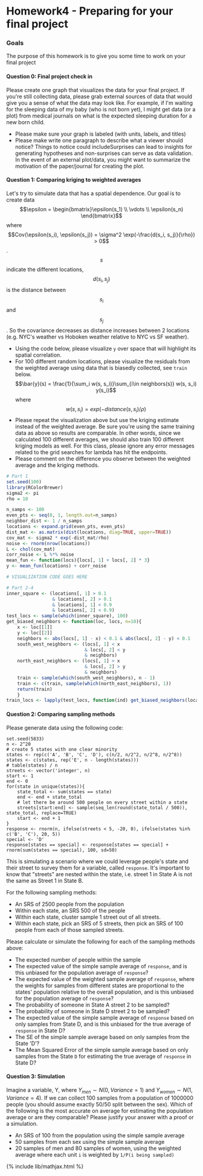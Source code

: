 # Homework4 - Preparing for your final project

### Goals
The purpose of this homework is to give you some time to work on your final project


#### Question 0: Final project check in
Please create one graph that visualizes the data for your final project. If you're still collecting
data, please grab external sources of data that would give you a sense of what the data may look like.
For example, if I'm waiting for the sleeping data of my baby (who is not born yet), I might get data (or a plot)
from medical journals on what is the expected sleeping duration for a new born child.
- Please make sure your graph is labeled (with units, labels, and titles)
- Please make write one paragraph to describe what a viewer should notice? Things to notice could 
  includeSurprises can lead to insights for generating hypotheses and non-surprises can serve as data validation.
  In the event of an external plot/data, you might want to summarize the motivation of the paper/journal for creating
  the plot.


#### Question 1: Comparing kriging to weighted averages
Let's try to simulate data that has a spatial dependence.
Our goal is to create data $$\epsilon = \begin{bmatrix}\epsilon(s_1) \\ \vdots \\ \epsilon(s_n) \end{bmatrix}$$
where $$Cov(\epsilon(s_i), \epsilon(s_j)) = \sigma^2 \exp(-\frac{d(s_i, s_j)}{\rho}) > 0$$. $$s$$ indicate the
different locations, $$d(s_i, s_j)$$ is the distance between $$s_i$$ and $$s_j$$.
So the covariance decreases as distance increases between 2 locations (e.g. NYC's weather vs Hoboken weather relative
to NYC vs SF weather).

- Using the code below, please visualize `y` over space that will highlight its spatial correlation.
- For 100 different random locations, please visualize the residuals from the weighted average using data that is biasedly collected, see `train` below.
  $$\bar{y}(s) = \frac{1}{\sum_i w(s, s_i)}\sum_{i\in neighbors(s)} w(s, s_i) y(s_i)$$ where $$w(s, s_i) = exp(-distance(s, s_i) / \rho)$$
- Please repeat the visualization above but use the kriging estimate instead of the weighted average. Be sure you're using the same training data as above so results
  are comparable. In other words, since we calculated 100 different averages, we should also train 100 different kriging models as well.
  For this class, please ignore any error messages related to the grid searches for lambda has hit the endpoints.
- Please comment on the difference you observe between the weighted average and the kriging methods.

```r
# Part 1
set.seed(100)
library(RColorBrewer)
sigma2 <- pi
rho = 10

n_samps <- 100
even_pts <- seq(0, 1, length.out=n_samps)
neighbor_dist <- 1 / n_samps
locations <- expand.grid(even_pts, even_pts)
dist_mat <- as.matrix(dist(locations, diag=TRUE, upper=TRUE))
cov_mat <- sigma2 * exp(-dist_mat/rho)
noise <- rnorm(nrow(locations))
L <- chol(cov_mat)
corr_noise <- L %*% noise
mean_fun <- function(locs){locs[, 1] + locs[, 2] * 3}
y <- mean_fun(locations) + corr_noise 

# VISUALIZATION CODE GOES HERE

# Part 2-4
inner_square <- (locations[, 1] > 0.1
                 & locations[, 2] > 0.1
                 & locations[, 1] < 0.9
                 & locations[, 2] < 0.9)
test_locs <- sample(which(inner_square), 100)
get_biased_neighbors <- function(loc, locs, n=10){
    x <- loc[[1]]
    y <- loc[[2]]
    neighbors <- abs(locs[, 1] - x) < 0.1 & abs(locs[, 2] - y) < 0.1
    south_west_neighbors <- (locs[, 1] < x
                             & locs[, 2] < y
                             & neighbors)
    north_east_neighbors <- (locs[, 1] > x
                             & locs[, 2] > y
                             & neighbors)
    train <- sample(which(south_west_neighbors), n - 1)
    train <- c(train, sample(which(north_east_neighbors), 1))
    return(train)
    }
train_locs <- lapply(test_locs, function(ind) get_biased_neighbors(locations[ind, ], locations))
```

#### Question 2: Comparing sampling methods

Please generate data using the following code:
```{r}
set.seed(5833)
n <- 2^20
# create 5 states with one clear minority
states <- rep(c('A', 'B', 'C', 'D'), c(n/2, n/2^2, n/2^8, n/2^8))
states <- c(states, rep('E', n - length(states)))
# table(states) / n
streets <- vector('integer', n)
start <- 1
end <- 0
for(state in unique(states)){
    state_total <- sum(states == state)
    end <- end + state_total
    # let there be around 500 people on every street within a state
    streets[start:end] <- sample(seq_len(round(state_total / 500)), state_total, replace=TRUE)
    start <- end + 1
}
response <- rnorm(n, ifelse(streets < 5, -20, 0), ifelse(states %in% c('B', 'C'), 20, 5))
special <- 'D'
response[states == special] <- response[states == special] + rnorm(sum(states == special), 100, sd=50)
```

This is simulating a scenario where we could leverage people's state and their street to survey them for a variable, called `response`. It's important to know that "streets" are nested within the state, i.e. street 1 in State A is not the same as Street 1 in State B.

For the following sampling methods:
- An SRS of 2500 people from the population
- Within each state, an SRS 500 of the people
- Within each state, cluster sample 1 street out of all streets.
- Within each state, pick an SRS of 5 streets, then pick an SRS of 100 people from each of those sampled streets.

Please calculate or simulate the following for each of the sampling methods above:
- The expected number of people within the sample
- The expected value of the simple sample average of `response`, and is this unbiased for the population average of `response`?
- The expected value of the weighted sample average of `response`, where the weights for samples from different states are proportional to the states' population relative to the overall population, and is this unbiased for the population average of `response`?
- The probability of someone in State A street 2 to be sampled?
- The probability of someone in State D street 2 to be sampled?
- The expected value of the simple sample average of `response` based on only samples from State D, and is this unbiased for the true average of `response` in State D?
- The SE of the simple sample average based on only samples from the State 'D'?
- The Mean Squared Error of the simple sample average based on only samples from the State `D` for estimating the true average of `response` in State D?


#### Question 3: Simulation

Imagine a variable, Y, where $Y_{men}\sim N(0, Variance=1)$ and $Y_{women} \sim N(1, Variance=4)$. If we can collect 100 samples from a population of 1000000 people (you should assume exactly 50/50 split between the sex). Which of the following is the most accurate on average for estimating the population average or are they comparable? Please justify your answer with a proof or a simulation.
- An SRS of 100 from the population using the simple sample average
- 50 samples from each sex using the simple sample average
- 20 samples of men and 80 samples of women, using the weighted average where each unit `i` is weighted by `1/P(i being sampled)`


{% include lib/mathjax.html %}
